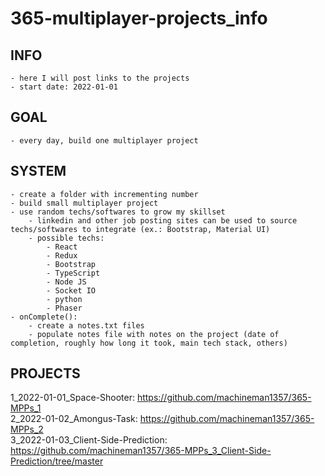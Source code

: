 # 365-multiplayer-projects_info

## INFO
    - here I will post links to the projects
    - start date: 2022-01-01

## GOAL
    - every day, build one multiplayer project

## SYSTEM
    - create a folder with incrementing number
    - build small multiplayer project
    - use random techs/softwares to grow my skillset
        - linkedin and other job posting sites can be used to source techs/softwares to integrate (ex.: Bootstrap, Material UI)
        - possible techs:
            - React
            - Redux
            - Bootstrap
            - TypeScript
            - Node JS
            - Socket IO
            - python
            - Phaser
    - onComplete():
        - create a notes.txt files
        - populate notes file with notes on the project (date of completion, roughly how long it took, main tech stack, others)

## PROJECTS
1_2022-01-01_Space-Shooter: https://github.com/machineman1357/365-MPPs_1<br>
2_2022-01-02_Amongus-Task: https://github.com/machineman1357/365-MPPs_2<br>
3_2022-01-03_Client-Side-Prediction: https://github.com/machineman1357/365-MPPs_3_Client-Side-Prediction/tree/master
